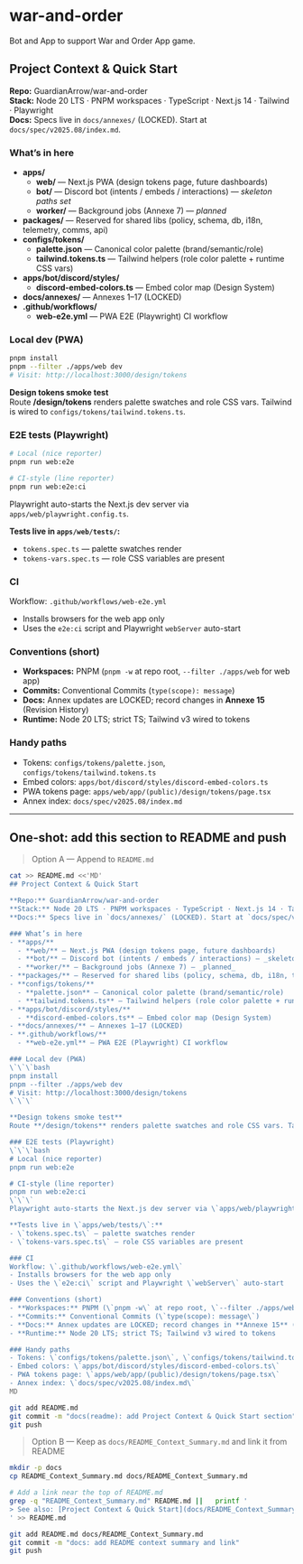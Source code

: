 # war-and-order
Bot and App to support War and Order App game.
## Project Context & Quick Start

**Repo:** GuardianArrow/war-and-order  
**Stack:** Node 20 LTS · PNPM workspaces · TypeScript · Next.js 14 · Tailwind · Playwright  
**Docs:** Specs live in `docs/annexes/` (LOCKED). Start at `docs/spec/v2025.08/index.md`.

### What’s in here
- **apps/**
  - **web/** — Next.js PWA (design tokens page, future dashboards)
  - **bot/** — Discord bot (intents / embeds / interactions) — _skeleton paths set_
  - **worker/** — Background jobs (Annexe 7) — _planned_
- **packages/** — Reserved for shared libs (policy, schema, db, i18n, telemetry, comms, api)
- **configs/tokens/**
  - **palette.json** — Canonical color palette (brand/semantic/role)
  - **tailwind.tokens.ts** — Tailwind helpers (role color palette + runtime CSS vars)
- **apps/bot/discord/styles/**
  - **discord-embed-colors.ts** — Embed color map (Design System)
- **docs/annexes/** — Annexes 1–17 (LOCKED)
- **.github/workflows/**
  - **web-e2e.yml** — PWA E2E (Playwright) CI workflow

### Local dev (PWA)
```bash
pnpm install
pnpm --filter ./apps/web dev
# Visit: http://localhost:3000/design/tokens
```

**Design tokens smoke test**  
Route **/design/tokens** renders palette swatches and role CSS vars. Tailwind is wired to `configs/tokens/tailwind.tokens.ts`.

### E2E tests (Playwright)
```bash
# Local (nice reporter)
pnpm run web:e2e

# CI-style (line reporter)
pnpm run web:e2e:ci
```
Playwright auto-starts the Next.js dev server via `apps/web/playwright.config.ts`.

**Tests live in `apps/web/tests/`:**
- `tokens.spec.ts` — palette swatches render
- `tokens-vars.spec.ts` — role CSS variables are present

### CI
Workflow: `.github/workflows/web-e2e.yml`
- Installs browsers for the web app only
- Uses the `e2e:ci` script and Playwright `webServer` auto-start

### Conventions (short)
- **Workspaces:** PNPM (`pnpm -w` at repo root, `--filter ./apps/web` for web app)
- **Commits:** Conventional Commits (`type(scope): message`)
- **Docs:** Annex updates are LOCKED; record changes in **Annexe 15** (Revision History)
- **Runtime:** Node 20 LTS; strict TS; Tailwind v3 wired to tokens

### Handy paths
- Tokens: `configs/tokens/palette.json`, `configs/tokens/tailwind.tokens.ts`
- Embed colors: `apps/bot/discord/styles/discord-embed-colors.ts`
- PWA tokens page: `apps/web/app/(public)/design/tokens/page.tsx`
- Annex index: `docs/spec/v2025.08/index.md`

---

## One-shot: add this section to README and push

> Option A — Append to `README.md`

```bash
cat >> README.md <<'MD'
## Project Context & Quick Start

**Repo:** GuardianArrow/war-and-order  
**Stack:** Node 20 LTS · PNPM workspaces · TypeScript · Next.js 14 · Tailwind · Playwright  
**Docs:** Specs live in `docs/annexes/` (LOCKED). Start at `docs/spec/v2025.08/index.md`.

### What’s in here
- **apps/**
  - **web/** — Next.js PWA (design tokens page, future dashboards)
  - **bot/** — Discord bot (intents / embeds / interactions) — _skeleton paths set_
  - **worker/** — Background jobs (Annexe 7) — _planned_
- **packages/** — Reserved for shared libs (policy, schema, db, i18n, telemetry, comms, api)
- **configs/tokens/**
  - **palette.json** — Canonical color palette (brand/semantic/role)
  - **tailwind.tokens.ts** — Tailwind helpers (role color palette + runtime CSS vars)
- **apps/bot/discord/styles/**
  - **discord-embed-colors.ts** — Embed color map (Design System)
- **docs/annexes/** — Annexes 1–17 (LOCKED)
- **.github/workflows/**
  - **web-e2e.yml** — PWA E2E (Playwright) CI workflow

### Local dev (PWA)
\`\`\`bash
pnpm install
pnpm --filter ./apps/web dev
# Visit: http://localhost:3000/design/tokens
\`\`\`

**Design tokens smoke test**  
Route **/design/tokens** renders palette swatches and role CSS vars. Tailwind is wired to \`configs/tokens/tailwind.tokens.ts\`.

### E2E tests (Playwright)
\`\`\`bash
# Local (nice reporter)
pnpm run web:e2e

# CI-style (line reporter)
pnpm run web:e2e:ci
\`\`\`
Playwright auto-starts the Next.js dev server via \`apps/web/playwright.config.ts\`.

**Tests live in \`apps/web/tests/\`:**
- \`tokens.spec.ts\` — palette swatches render
- \`tokens-vars.spec.ts\` — role CSS variables are present

### CI
Workflow: \`.github/workflows/web-e2e.yml\`
- Installs browsers for the web app only
- Uses the \`e2e:ci\` script and Playwright \`webServer\` auto-start

### Conventions (short)
- **Workspaces:** PNPM (\`pnpm -w\` at repo root, \`--filter ./apps/web\` for web app)
- **Commits:** Conventional Commits (\`type(scope): message\`)
- **Docs:** Annex updates are LOCKED; record changes in **Annexe 15** (Revision History)
- **Runtime:** Node 20 LTS; strict TS; Tailwind v3 wired to tokens

### Handy paths
- Tokens: \`configs/tokens/palette.json\`, \`configs/tokens/tailwind.tokens.ts\`
- Embed colors: \`apps/bot/discord/styles/discord-embed-colors.ts\`
- PWA tokens page: \`apps/web/app/(public)/design/tokens/page.tsx\`
- Annex index: \`docs/spec/v2025.08/index.md\`
MD

git add README.md
git commit -m "docs(readme): add Project Context & Quick Start section"
git push
```

> Option B — Keep as `docs/README_Context_Summary.md` and link it from README

```bash
mkdir -p docs
cp README_Context_Summary.md docs/README_Context_Summary.md

# Add a link near the top of README.md
grep -q "README_Context_Summary.md" README.md ||   printf '
> See also: [Project Context & Quick Start](docs/README_Context_Summary.md)
' >> README.md

git add README.md docs/README_Context_Summary.md
git commit -m "docs: add README context summary and link"
git push
```

